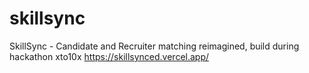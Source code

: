 # skillsync
SkillSync - Candidate and Recruiter matching reimagined, build during hackathon xto10x https://skillsynced.vercel.app/
